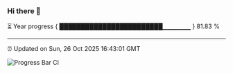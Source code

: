 ### Hi there 👋

⏳ Year progress { ████████████████████████▁▁▁▁▁▁ } 81.83 %

---

⏰ Updated on Sun, 26 Oct 2025 16:43:01 GMT

![Progress Bar CI](https://github.com/IshwaranRudhara/GIT-ACTION/workflows/Progress%20Bar%20CI/badge.svg)
